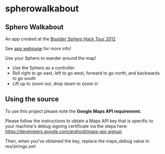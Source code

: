 spherowalkabout
===============

Sphero Walkabout
----------------

An app created at the [Boulder Sphero Hack Tour 2012](http://www.gosphero.com/dev)

See [app webpage](http://goo.gl/sFtVb)  for more info!

Use your Sphero to wander around the map!

* Use the Sphero as a controller
* Roll right to go east, left to go west, forward to go north, and backwards to go south
* Lift up to zoom out, drop down to zoom in

Using the source
----------------

To use this project please note the **Google Maps API requirement.**

Please follow the instructions to obtain a Maps API key that is specific to your machine's
debug signing certificate via the steps here: https://developers.google.com/android/maps-api-signup

Then, when you've obtained the key, replace the maps_debug value in res/strings.xml 